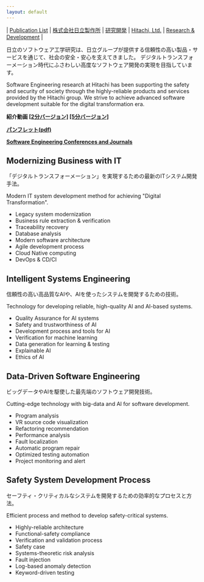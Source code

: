 ```yaml
---
layout: default
---
```


| [Publication List](publications.html) | [株式会社日立製作所](https://www.hitachi.co.jp/) | [研究開発](https://www.hitachi.co.jp/rd/index.html) | [Hitachi, Ltd.](https://www.hitachi.com/) | [Research & Development](https://www.hitachi.com/rd/index.html) | 


日立のソフトウェア工学研究は、日立グループが提供する信頼性の高い製品・サービスを通じて、社会の安全・安心を支えてきました。
デジタルトランスフォーメーション時代にふさわしい高度なソフトウェア開発の実現を目指しています。

Software Engineering research at Hitachi has been supporting the safety and security of society through the highly-reliable products and services provided by the Hitachi group.
We strive to achieve advanced software development suitable for the digital transformation era. 

**紹介動画 [[2分バージョン]](https://www.youtube.com/watch?v=1RDdBRm3yco) [[5分バージョン]](https://www.youtube.com/watch?v=VV4KXtKip1o)**

**[パンフレット(pdf)](https://hitachi-dx-engineering-research.github.io/pdf/HITACHDXENGINEERINGRESEARCH.pdf)**

**[Software Engineering Conferences and Journals](confAndJournals.html)**


## Modernizing Business with IT

「デジタルトランスフォーメーション」を実現するための最新のITシステム開発手法。

Modern IT system development method for achieving "Digital Transformation".

- Legacy system modernization
- Business rule extraction & verification
- Traceability recovery
- Database analysis
- Modern software architecture
- Agile development process
- Cloud Native computing
- DevOps & CD/CI

## Intelligent Systems Engineering

信頼性の高い高品質なAIや、AIを使ったシステムを開発するための技術。

Technology for developing reliable, high-quality AI and AI-based systems.

- Quality Assurance for AI systems
- Safety and trustworthiness of AI
- Development process and tools for AI
- Verification for machine learning
- Data generation for learning & testing
- Explainable AI
- Ethics of AI

## Data-Driven Software Engineering

ビッグデータやAIを駆使した最先端のソフトウェア開発技術。

Cutting-edge technology with big-data and AI for software development.

- Program analysis
- VR source code visualization
- Refactoring recommendation
- Performance analysis
- Fault localization
- Automatic program repair
- Optimized testing automation
- Project monitoring and alert

## Safety System Development Process

セーフティ・クリティカルなシステムを開発するための効率的なプロセスと方法。

Efficient process and method to develop safety-critical systems.

- Highly-reliable architecture
- Functional-safety compliance
- Verification and validation process
- Safety case
- Systems-theoretic risk analysis
- Fault injection
- Log-based anomaly detection
- Keyword-driven testing

